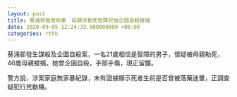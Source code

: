 ```yaml
---
layout: post
title: 葵涌邨倫常命案　母親涉勒死智障兒後企圖自殺被捕
date: 2020-09-05 12:24:33.000000000 +08:00
categories: rthk
---
```


葵涌邨發生謀殺及企圖自殺案，一名21歲相信是智障的男子，懷疑被母親勒死，46歲母親被捕，她曾企圖自殺，手部手傷，現正留醫。

警方說，涉案家庭無家暴紀錄，未有證據顯示死者生前是否曾被落藥迷暈，正調查疑犯行兇動機。
